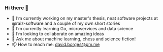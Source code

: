 ### Hi there 👋

<!--
**cosmonautd/cosmonautd** is a ✨ _special_ ✨ repository because its `README.md` (this file) appears on your GitHub profile.

Here are some ideas to get you started:
-->

- 🔭 I’m currently working on my master's thesis, neat software projects at @raiz-software and a couple of my own short stories
- 🌱 I’m currently learning Go, microservices and data science
- 👯 I’m looking to collaborate on amazing ideas
- 💬 Ask me about machine learning, chess and science fiction!
- 📫 How to reach me: david.borges@pm.me
<!--
- ⚡ Fun fact:
-->
